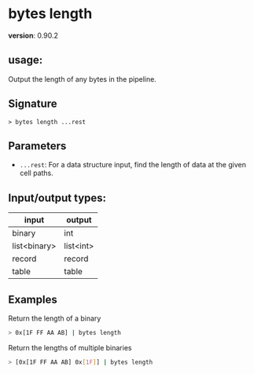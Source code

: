 # bytes length

**version**: 0.90.2

## **usage**:

Output the length of any bytes in the pipeline.

## Signature

`> bytes length ...rest`

## Parameters

- `...rest`: For a data structure input, find the length of data at the given cell paths.

## Input/output types:

| input          | output      |
| -------------- | ----------- |
| binary         | int         |
| list\<binary\> | list\<int\> |
| record         | record      |
| table          | table       |

## Examples

Return the length of a binary

```bash
> 0x[1F FF AA AB] | bytes length
```

Return the lengths of multiple binaries

```bash
> [0x[1F FF AA AB] 0x[1F]] | bytes length
```
